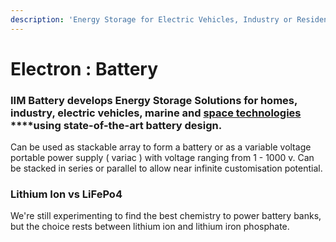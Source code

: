 ```yaml
---
description: 'Energy Storage for Electric Vehicles, Industry or Residential applications.'
---
```


# Electron : Battery

### **IIM Battery** develops Energy Storage Solutions for homes, industry, electric vehicles, marine and [**space technologies**](https://frontera.iim.technology) ****using state-of-the-art battery design.

Can be used as stackable array to form a battery or as a variable voltage portable power supply \( variac \) with voltage ranging from 1 - 1000 v. Can be stacked in series or parallel to allow near infinite customisation potential.

### Lithium Ion vs LiFePo4

We're still experimenting to find the best chemistry to power battery banks, but the choice rests between lithium ion and lithium iron phosphate.



